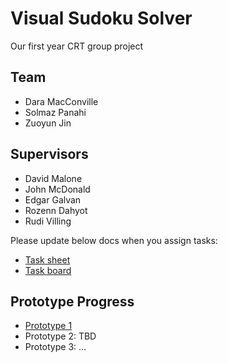Visual Sudoku Solver
====================
Our first year CRT group project

Team
----
- Dara MacConville
- Solmaz Panahi
- Zuoyun Jin

Supervisors
-----------
- David Malone
- John McDonald
- Edgar Galvan
- Rozenn Dahyot
- Rudi Villing

Please update below docs when you assign tasks:
- [Task sheet](https://docs.google.com/spreadsheets/d/1QDfQiYwQSoYob4IXlkeupIO7k5nNtrdzWjkamZ2n-p8/edit#gid=577420843)
- [Task board](https://trello.com/b/INGt2n2U/visual-soduku-solvers-dev-board)

Prototype Progress
------------------
- [Prototype 1](https://docs.google.com/presentation/d/1W56Mhwg3KGGebczecCRrIWsNtgdtx3Ir_26Rfj3m8NA/edit#slide=id.gefe0144044_0_131)
- Prototype 2: TBD
- Prototype 3: ...
